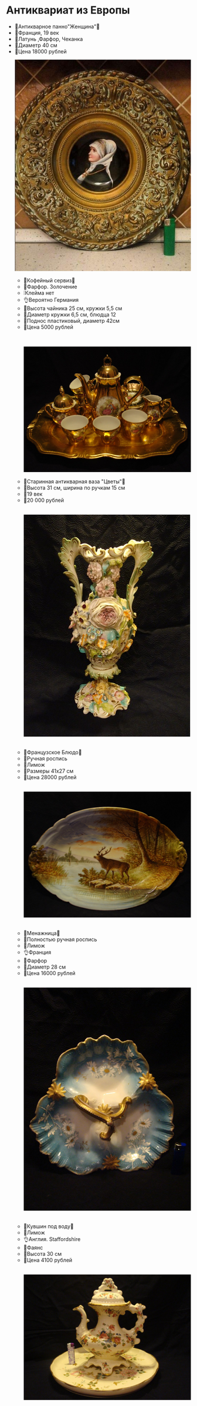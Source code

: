 <html>
<head>
<meta charset="utf-8">
  <title>CHERDANTIQUE</title>
  <link rel="shortcut icon" href="ch.ico" type="image/x-icon">
</head>
<body>
 <h1>Антиквариат из Европы</h1>
<body>
<ul>
 <td  align="center" width="60" height="60" >
 <p>
 <li>💫Антикварное панно"Женщина"💫</li>
<li>👑Франция, 19 век</li>
<li>🔴Латунь ,Фарфор, Чеканка</li>
<li>📐Диаметр 40 см</li>
<li>🔶Цена 18000 рублей</li>
</p>
<td>
<img src="dama.jpg" 
   title="Увеличение"
 onmouseover="this.width=600;this.height=600"
 onmouseout="this.width=60;this.height=60">
 </td>
 <body>
 <ul>
  <td  align="center" width="60" height="60" >
  <p><li>💫Кофейный сервиз💫</li>
  <li>👑Фарфор. Золочение</li>
  <li>❕Клейма нет</li>
<li>👌Вероятно Германия</li>
<li>📐Высота чайника 25 см, кружки 5,5 см</li>
<li>📐Диаметр кружки 6,5 см, блюдца 12 </li>
<li>🔵Поднос пластиковый, диаметр 42см</li>
<li>🔶Цена 5000 рублей</li>
</p>
</td>
</ul>
  <br>
  <ul>
  <td>
<img src="serv1.jpg" 
   title="Увеличение"
 onmouseover="this.width=600;this.height=600"
 onmouseout="this.width=100;this.height=100">
 </td>
 <p><li>💫Старинная антикварная ваза "Цветы"💫</li>
 <li>📐Высота 31 см, ширина по ручкам 15 см</li>
 <li>👑19 век</li>
 <li>🔶20 000 рублей</li>
 </p>
 <br>
 <td  align="center" width="60" height="60" >
<img src="vaza.jpg" 
   title="Увеличение"
 onmouseover="this.width=600;this.height=600"
 onmouseout="this.width=60;this.height=60">
 </td>
  </ul>
 <br>
 <ul>
 <td>
 </td>
 <p><li>💫Французское Блюдо💫</li>
 <li>📝Ручная роспись</li>
 <li>🎁Лимож</li>
 <li>📐Размеры 41х27 см</li>
 <li>🔶Цена 28000 рублей</li>
 </p>
 <br>
 <td  align="center" width="60" height="60" >
<img src="olen.jpg" 
   title="Увеличение"
 onmouseover="this.width=600;this.height=600"
 onmouseout="this.width=60;this.height=60">
 </td>
 </ul>
 <br>
  <ul>
 <td>
 </td>
 <p><li>💫Менажница💫</li>
 <li>📝Полностью ручная роспись</li>
 <li>🎁Лимож</li>
 <li>👌Франция</li>
 <li>🔵Фарфор</li>
 <li>📐Диаметр 28 см</li>
 <li>🔶Цена 16000 рублей </li>
 </p>
 <br>
 <td  align="center" width="60" height="60" >
<img src="menaj.jpg" 
   title="Увеличение"
 onmouseover="this.width=600;this.height=600"
 onmouseout="this.width=60;this.height=60">
 </td>
 </ul>
 <br>
  <ul>
 <td>
 </td>
 <p><li>💫Кувшин под воду💫</li>
 <li>🎁Лимож</li>
 <li>👌Англия. Staffordshire</li>
 <li>🔵Фаянс</li>
 <li>📐Высота 30 см</li>
 <li>🔶Цена 4100 рублей</li>
 </p>
 <br>
 <td  align="center" width="60" height="60" >
<img src="kuv.jpg" 
   title="Увеличение"
 onmouseover="this.width=600;this.height=600"
 onmouseout="this.width=60;this.height=60">
 </td>
 </ul>
 <br>
 <br>
 <br>
 <br>
 <br>
 <body>
 <h1>Посетите наш instagram >>></h1>
</body>
 <p><a href="https://www.instagram.com/cherdachek_antik_orel/"><img src="inst.png" width="80" 
height="80" title="Лавка в Instagram" /></a></p>
 </body>
<html>
</html>


